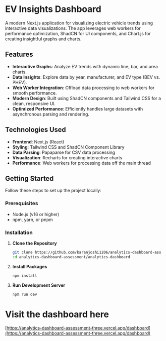 # EV Insights Dashboard

A modern Next.js application for visualizing electric vehicle trends using interactive data visualizations. The app leverages web workers for performance optimization, ShadCN for UI components, and Chart.js for creating insightful graphs and charts.

## Features

- **Interactive Graphs**: Analyze EV trends with dynamic line, bar, and area charts.
- **Data Insights**: Explore data by year, manufacturer, and EV type (BEV vs. PHEV).
- **Web Worker Integration**: Offload data processing to web workers for smooth performance.
- **Modern Design**: Built using ShadCN components and Tailwind CSS for a clean, responsive UI.
- **Optimized Performance**: Efficiently handles large datasets with asynchronous parsing and rendering.

## Technologies Used

- **Frontend**: Next.js (React)
- **Styling**: Tailwind CSS and ShadCN Component Library
- **Data Parsing**: Papaparse for CSV data processing
- **Visualization**: Recharts for creating interactive charts
- **Performance**: Web workers for processing data off the main thread

## Getting Started

Follow these steps to set up the project locally:

### Prerequisites

- Node.js (v16 or higher)
- npm, yarn, or pnpm

### Installation

1. **Clone the Repository**

   ```bash
   git clone https://github.com/karanjoshi1206/analytics-dashboard-assessment.git
   cd analytics-dashboard-assessment/analytics-dashboard
   ```

2. **Install Packages**

   ```bash
   npm install
   ```

3. **Run Development Server**
   ```bash
   npm run dev
   ```


# Visit the dashboard here
[https://analytics-dashboard-assessment-three.vercel.app/dashboard](https://analytics-dashboard-assessment-three.vercel.app/dashboard)